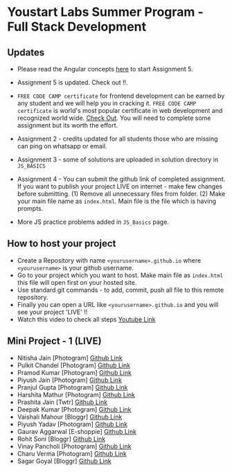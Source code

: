 # Youstart Labs Summer Program - Full Stack Development

## Updates

* Please read the Angular concepts [here](./01_ANGULAR/2_ANGULAR/README.md) to start Assignment 5.
* Assignment 5 is updated. Check out !!.
* `FREE CODE CAMP certificate` for frontend development can be earned by any student and we will help you in cracking it. `FREE CODE CAMP certificate` is world's most popular certificate in web development and recognized world wide. [Check Out](https://www.freecodecamp.org/map#Basic-Algorithm-Scripting). You will need to complete some assignment but its worth the effort.

* Assignment 2 - credits updated for all students those who are missing can ping on whatsapp or email.
* Assignment 3 - some of solutions are uploaded in solution directory in `JS_BASICS`
* Assignment 4 - You can submit the github link of completed assignment. If you want to publish your project LIVE on internet - make few changes before submitting. (1) Remove all unnecessary files from folder. (2) Make your main file name as `index.html`. Main file is the file which is having prompts.
* More JS practice problems added in `JS_Basics` page.

## How to host your project

* Create a Repository with name `<yourusername>.github.io` where `<yourusername>` is your github username.
* Go to your project which you want to host. Make main file as `index.html` this file will open first on your hosted site.
* Use standard git commands - to add, commit, push all file to this remote repository.
* Finally you can open a URL like `<yourusername>.github.io` and you will see your project 'LIVE' !!
* Watch this video to check all steps [Youtube Link](https://youtu.be/pRdELKJK1pw)


## Mini Project - 1  (LIVE)

* Nitisha Jain [Photogram] [Github Link](https://nitisha-jain.github.io/Photo_gram1.github.io)
* Pulkit Chandel [Photogram] [Github Link](https://pulkit22.github.io/)
* Pramod Kumar [Photogram] [Github Link](https://pramod-knight.github.io)
* Piyush Jain [Photogram] [Github Link](https://piyushjain78.github.io/dist/gallery.html)
* Pranjul Gupta [Photogram] [Github Link](https://pranjulgupta.github.io/)
* Harshita Mathur [Photogram] [Github Link](https://harshita1233.github.io/)
* Prashita Jain [Twtr] [Github Link](https://Prashita12.github.io)
* Deepak Kumar [Photogram] [Github Link](https://deepak-kumar31.github.io/gallery.html)
* Vaishali Mahour [Bloggr] [Github Link](https://vaishali-mahour.github.io/)
* Piyush Yadav [Photogram] [Github Link](https://piyushyadav.github.io/)
* Gaurav Aggarwal [E-shoppie] [Github Link](https://agarwalgaurav1604.github.io/)
* Rohit Soni [Bloggr] [Github Link](https://Ronny7.github.io)
* Vinay Pancholi [Photogram] [Github Link](https://vinsp18.github.io/)
* Charu Verma [Photogram] [Github Link](https://charu768.github.io)
* Sagar Goyal [Bloggr] [Github Link](http://SagarEr.github.io)
